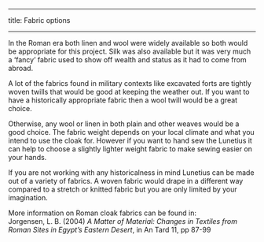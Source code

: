 - - -
title: Fabric options
- - -


In the Roman era both linen and wool were widely available so both would be appropriate for this project. Silk was also available but it was very much a ‘fancy’ fabric used to show off wealth and status as it had to come from abroad.

A lot of the fabrics found in military contexts like excavated forts are tightly woven twills that would be good at keeping the weather out. If you want to have a historically appropriate fabric then a wool twill would be a great choice.

Otherwise, any wool or linen in both plain and other weaves would be a good choice. The fabric weight depends on your local climate and what you intend to use the cloak for. However if you want to hand sew the Lunetius it can help to choose a slightly lighter weight fabric to make sewing easier on your hands.

If you are not working with any historicalness in mind Lunetius can be made out of a variety of fabrics. A woven fabric would drape in a different way compared to a stretch or knitted fabric but you are only limited by your imagination.

More information on Roman cloak fabrics can be found in:   
Jorgensen, L. B. (2004)  *A Matter of Material: Changes in Textiles from Roman Sites in Egypt’s Eastern Desert*,  in An Tard 11, pp 87-99
